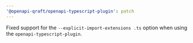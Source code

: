 ```yaml
---
'@openapi-qraft/openapi-typescript-plugin': patch
---
```


Fixed support for the `--explicit-import-extensions .ts` option when using the `openapi-typescript-plugin`.
